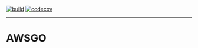 [![build](https://github.com/AhmedBenCharrada/awsgo/actions/workflows/build.yaml/badge.svg)](https://github.com/AhmedBenCharrada/awsgo/actions/workflows/build.yaml)
[![codecov](https://codecov.io/gh/AhmedBenCharrada/awsgo/graph/badge.svg?token=LQLSPA0N2Q)](https://codecov.io/gh/AhmedBenCharrada/awsgo)

---

# AWSGO
